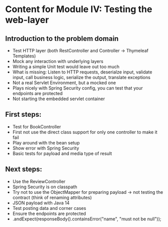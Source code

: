 # Content for Module IV: Testing the web-layer


## Introduction to the problem domain

* Test HTTP layer (both RestController and Controller -> Thymeleaf Templates)
* Mock any interaction with underlying layers
* Writing a simple Unit test would leave out too much
* What is missing: Listen to HTTP requests, deserialze input, validate input,
 call business logic, serialize the output, translate exceptions
* Not a real Servlet Environment, but a mocked one
* Plays nicely with Spring Security config, you can test that your endpoints are protected
* Not starting the embedded servlet container

## First steps:

* Test for BookController
* First not use the direct class support for only one controller to make it fail
* Play around with the bean setup
* Show error with Spring Security
* Basic tests for payload and media type of result


## Next steps:

* Use the ReviewController
* Spring Security is on classpath
* Try not to use the ObjectMapper for preparing payload -> not testing the contract (think of renaming attributes)
* JSON payload with Java 14
* Test posting data and corner cases
* Ensure the endpoints are protected
* .andExpect(responseBody().containsError("name", "must not be null"));
